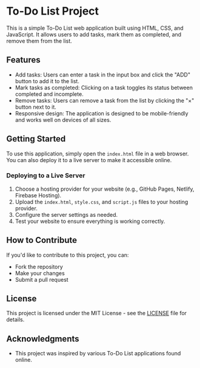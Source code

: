 # To-Do List Project

This is a simple To-Do List web application built using HTML, CSS, and JavaScript. It allows users to add tasks, mark them as completed, and remove them from the list.

## Features

- Add tasks: Users can enter a task in the input box and click the "ADD" button to add it to the list.
- Mark tasks as completed: Clicking on a task toggles its status between completed and incomplete.
- Remove tasks: Users can remove a task from the list by clicking the "×" button next to it.
- Responsive design: The application is designed to be mobile-friendly and works well on devices of all sizes.

## Getting Started

To use this application, simply open the `index.html` file in a web browser. You can also deploy it to a live server to make it accessible online.

### Deploying to a Live Server

1. Choose a hosting provider for your website (e.g., GitHub Pages, Netlify, Firebase Hosting).
2. Upload the `index.html`, `style.css`, and `script.js` files to your hosting provider.
3. Configure the server settings as needed.
4. Test your website to ensure everything is working correctly.

## How to Contribute

If you'd like to contribute to this project, you can:

- Fork the repository
- Make your changes
- Submit a pull request

## License

This project is licensed under the MIT License - see the [LICENSE](LICENSE) file for details.


## Acknowledgments

- This project was inspired by various To-Do List applications found online.



